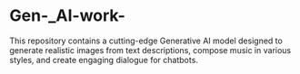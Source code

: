 # Gen-_AI-work-
This repository contains a cutting-edge Generative AI model designed to generate realistic images from text descriptions, compose music in various styles, and create engaging dialogue for chatbots.
